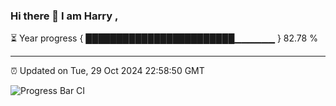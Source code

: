 ### Hi there 👋 I am Harry , 

⏳ Year progress { ████████████████████████▁▁▁▁▁▁ } 82.78 %

---

⏰ Updated on Tue, 29 Oct 2024 22:58:50 GMT

![Progress Bar CI](https://github.com/duykhang68/duykhang68/workflows/Progress%20Bar%20CI/badge.svg)
